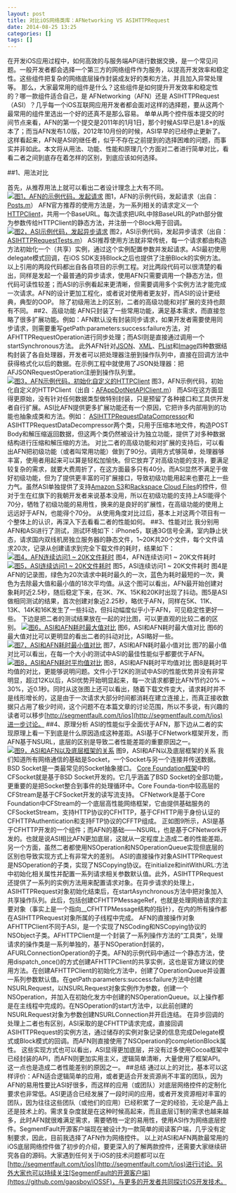 ```yaml
---
layout: post
title: 对比iOS网络类库：AFNetworking VS ASIHTTPRequest
date: 2014-08-25 13:25
categories: []
tags: []
---
```

在开发iOS应用过程中，如何高效的与服务端API进行数据交换，是一个常见问题。一般开发者都会选择一个第三方的网络组件作为服务，以提高开发效率和稳定性。这些组件把复杂的网络底层操作封装成友好的类和方法，并且加入异常处理等。
那么，大家最常用的组件是什么？这些组件是如何提升开发效率和稳定性的？哪一款组件适合自己，是 AFNetworking（AFN）还是 ASIHTTPRequest（ASI）？几乎每一个iOS互联网应用开发者都会面对这样的选择题，要从这两个最常用的组件里选出一个好的还真不是那么容易。
单单从两个控件版本提交的时间节点来看，AFN的第一个提交是2011年的1月1日，那个时候ASI早已是1.8+的版本了；而当AFN发布1.0版，2012年10月份的时候，ASI早早的已经停止更新了。这样看起来，AFN是ASI的继任者，似乎不存在之前提到的选择困难的问题，而事实并非如此。本文将从用法、功能、性能和原理几个方面对二者进行简单对比，看看二者之间到底存在着怎样的区别，到底应该如何选择。

##1、用法对比

首先，从推荐用法上就可以看出二者设计理念上大有不同。
[![图1，AFN的示例代码，发起请求](http://infoqstatic.com/resource/articles/afn_vs_asi/zh/resources/image002.gif)](http://infoqstatic.com/resource/articles/afn_vs_asi/zh/resources/image001.png)
图1，AFN的示例代码，发起请求（出自：[Posts.m](https://github.com/AFNetworking/AFNetworking/blob/master/Example/Classes/Models/Post.m)）
AFN官方推荐的使用方法是，为一系列相关的请求定义一个[HTTPClient](https://github.com/AFNetworking/AFNetworking/blob/master/AFNetworking/AFHTTPClient.h)，共用一个BaseURL。每次请求把URL中除BaseURL的Path部分做为参数传给HTTPClient的静态方法，并注册一个Block用于回调。
[![图2，ASI示例代码，发起异步请求](http://infoqstatic.com/resource/articles/afn_vs_asi/zh/resources/image004.gif)](http://infoqstatic.com/resource/articles/afn_vs_asi/zh/resources/image003.png)
图2，ASI示例代码，发起异步请求（出自：[ASIHTTPRequestTests.m](http://asihttprequesttests.m/)）
ASI推荐使用方法就非常传统，每一个请求都由构造方法初始化一个（共享）实例，通过这个实例配置参数并发起请求。ASI最初使用delegate模式回调，在iOS SDK支持Block之后也提供了注册Block的实例方法。
以上引用的两段代码都出自各自项目的示例工程。对比两段代码可以很清楚的看出，同样是发起一个最普通的异步请求，使用AFN只需要调用一个静态方法，但代码可读性较差；而ASI的示例看起来更清晰，但需要调用多个实例方法才能完成一次请求。AFN的设计更加工程化，或者说对使用者更友好，而ASI的设计更经典，典型的OOP。
除了初级用法上的区别，二者的高级功能和对扩展的支持也颇有不同。
##[]()2、高级功能
AFN只封装了一些常用功能，满足基本需求，而直接忽略了很多扩展功能。例如：AFN默认没有封装同步请求，如果开发者需要使用同步请求，则需要重写getPath:parameters:success:failure方法，对AFHTTPRequestOperation进行同步处理；而ASI则是直接通过调用一个startSynchronous方法。
此外AFN针对[JSON](https://github.com/AFNetworking/AFNetworking/blob/master/AFNetworking/AFJSONRequestOperation.h)、[XML](https://github.com/AFNetworking/AFNetworking/blob/master/AFNetworking/AFXMLRequestOperation.h)、[PList](https://github.com/AFNetworking/AFNetworking/blob/master/AFNetworking/AFPropertyListRequestOperation.h)和[Image](https://github.com/AFNetworking/AFNetworking/blob/master/AFNetworking/UIImageView+AFNetworking.h)四种数据结构封装了各自处理器，开发者可以把处理器注册到操作队列中，直接在回调方法中获得格式化以后的数据。在示例工程中就使用了JSON处理器：把AFJSONRequestOperation注册到操作队列里。
[![图3，AFN示例代码，初始化自定义的HTTPClient](http://infoqstatic.com/resource/articles/afn_vs_asi/zh/resources/image006.gif)](http://infoqstatic.com/resource/articles/afn_vs_asi/zh/resources/image005.png)
图3，AFN示例代码，初始化自定义的HTTPClient（出自：[AFAppDotNetAPIClient.m](https://github.com/AFNetworking/AFNetworking/blob/master/Example/Classes/AFAppDotNetAPIClient.m)）
而ASI在这方面显得更原始，没有针对任何数据类型做特别封装，只是预留了各种接口和工具供开发者自行扩展。ASI比AFN提供更多扩展功能还有一个原因，它把许多内部用到的功能也抽象成类和方法。例如：
[ASIHTTPRequestDataCompressor](https://github.com/pokeb/asi-http-request/blob/master/Classes/ASIDataCompressor.h)和ASIHTTPRequestDataDecompressor两个类，只用于压缩本地文件，构造POST
 Body和解压缩返回数据，但这两个类仍然被设计为独立功能，提供了对多种数据结构进行压缩和解压缩的方法。
对比二者的高级功能和对扩展的支持后，可以看出AFN把初级功能（或者叫常用功能）做到了90分。调用方式够简单，处理器够丰富，使用者用起来可以算是轻松加愉快。但它放弃了对高级功能的支持，要满足较复杂的需求，就要大费周折了，在这方面最多只有40分。而ASI显然不满足于做好初级功能，但为了提供更丰富的可扩展接口，导致初级功能用起来也要花上一些力气。虽然ASI单独提供了支持[Amazon
 S3](https://github.com/pokeb/asi-http-request/tree/master/Classes/S3)和[Rackspace Cloud Files](https://github.com/pokeb/asi-http-request/tree/master/Classes/CloudFiles)的控件，但对于生在红旗下的我朝开发者来说基本没用，所以在初级功能的支持上ASI能得个70分，牺牲了初级功能的易用性，换来的是良好的扩展性，在高级功能的使用上远远好于AFN，也能得个70分。
从使用角度对比过后，基本上对这两个项目有一个整体上的认识，再深入下去看看二者的性能如何。
##[]()3、性能对比
我分别用AFN和ASI进行了测试，测试环境如下：iPhone5，联通3G信号全满，室内静止状态，请求国内双线机房独立服务器的静态文件，1~20K共20个文件，每个文件请求20次，记录从创建请求到完全下载文件的耗时，结果如下：
[![图4，AFN连续访问1 ~ 20K文件耗时](http://infoqstatic.com/resource/articles/afn_vs_asi/zh/resources/image008.gif)](http://infoqstatic.com/resource/articles/afn_vs_asi/zh/resources/image007.png)
图4，AFN连续访问1 ~ 20K文件耗时
[![图5，ASI连续访问1 ~ 20K文件耗时](http://infoqstatic.com/resource/articles/afn_vs_asi/zh/resources/image010.gif)](http://infoqstatic.com/resource/articles/afn_vs_asi/zh/resources/image009.png)
图5，ASI连续访问1 ~ 20K文件耗时
图4是AFN的记录图，绿色为20次请求中耗时最久的一次，蓝色为耗时最短的一次，黄色为去除最大值和最小值的18次平均值。从这个图可以看出，AFN最开始创建对象耗时近2.5秒，随后稳定下来，在3K、7K、15K和20K时出现了抖动。图5是ASI做相同测试的结果，首次创建对象近2.25秒，略优于AFN，同样在5K、11K、13K、14K和16K发生了一些抖动，但抖动幅度似乎小于AFN，可见稳定性更好一些。
下边是把二者的测试结果放在一起的对比图，可以更直观的比较二者的区别。
[![图6，ASI和AFN耗时最大值对比](http://infoqstatic.com/resource/articles/afn_vs_asi/zh/resources/image012.gif)](http://infoqstatic.com/resource/articles/afn_vs_asi/zh/resources/image011.png)
图6，ASI和AFN耗时最大值对比
图6的最大值对比可以更明显的看出二者的抖动对比，ASI略好一些。
[![图7，ASI和AFN耗时最小值对比](http://infoqstatic.com/resource/articles/afn_vs_asi/zh/resources/image014.gif)](http://infoqstatic.com/resource/articles/afn_vs_asi/zh/resources/image013.png)
图7，ASI和AFN耗时最小值对比
图7的最小值对比可以看出，在每一个大小的测试中ASI的最佳性能似乎都要优于AFN。
[![图8，ASI和AFN耗时平均值对比](http://infoqstatic.com/resource/articles/afn_vs_asi/zh/resources/image016.gif)](http://infoqstatic.com/resource/articles/afn_vs_asi/zh/resources/image015.png)
图8，ASI和AFN耗时平均值对比
图8是耗时平均值的对比，更能够说明问题。文件小于12K的测试中ASI的性能优势并没有非常明显，超过12K以后，ASI优势开始明显起来，每一次请求都要比AFN节约20% ~ 30%，近0.1秒。同时从这张图上还可以看出，随着下载文件变大，请求耗时并不是线形增长的，这是由于一次请求大部分时间都消耗在建立连接上，而真正接收数据只占用了极少时间，这个问题不在本篇文章的讨论范围，所以不多说，有兴趣的读者可以移步[http://segmentfault.com/t/ios](http://segmentfault.com/t/ios)进一步讨论。
##[]()4、原理分析
ASI的性能似乎全面优于AFN，那下边从二者的实现原理上看一下到底是什么原因造成这种差距。ASI基于CFNetwork框架开发，而AFN基于NSURL，底层的区别是导致二者性能差距的重要原因之一。
[![图9，ASI和AFN以及底层框架的关系](http://infoqstatic.com/resource/articles/afn_vs_asi/zh/resources/image018.gif)](http://infoqstatic.com/resource/articles/afn_vs_asi/zh/resources/image017.png)
图9，ASI和AFN以及底层框架的关系
我们知道所有网络通信的基础是Socket，一个Socket与另一个连接并传送数据。BSD Socket是一类最常见的Socket抽象接口。
[Core Foundation框架](http://segmentfault.com/t/core-foundation/info)中的CFSocket就是基于BSD Socket开发的。它几乎涵盖了BSD Socket的全部功能，更重要的是把Socket整合到事件的处理循环中。Core Founda-tion中较高层的CFStream是基于CFSocket开发的读写流支持。
CFNetwork是基于Core Foundation中CFStream的一个底层高性能网络框架，它由提供基础服务的CFSocketStream，支持HTTP协议的CFHTTP，基于CFHTTP用于身份认证的CFHTTPAuthentication和支持FTP协议的CFFTP组成。
正如图9所示，ASI是基于CFHTTP开发的一个组件；而AFN的基础——NSURL，也是基于CFNetwork开发的。也就是说ASI相比AFN更加底层，这就从一定程度上造成二者的性能差距。
另一个方面，虽然二者都使用NSOperation和NSOperationQueue实现但底层的区别也导致实现方式上有非常大的差别。
ASI的直接操作对象ASIHTTPRequest是NSOperation的子类，实现了NSCopying协议。在initialize和initWithURL:方法中初始化相关属性并配置一系列请求相关参数默认值。此外，ASIHTTPRequest还提供了一系列的实例方法用来配置请求对象。在异步请求的处理上，ASIHTTPRequest对象初始化结束后，在startAsynchronous方法中把对象加入共享操作队列。此后，包括创建CFHTTPMessageRef，也就是处理网络请求的主要对象（事实上是一个指向__CFHTTPMessage结构的指针），在内的所有操作都在ASIHTTPRequest对象所属的子线程中完成。
AFN的直接操作对象AFHTTPClient不同于ASI，是一个实现了NSCoding和NSCopying协议的NSObject子类。AFHTTPClient是一个封装了一系列操作方法的“工具类”，处理请求的操作类是一系列单独的，基于NSOperation封装的，AFURLConnectionOperation的子类。AFN的示例代码中通过一个静态方法，使用dispatch_once()的方式创建AFHTTPClient的共享实例，这也是官方建议的使用方法。在创建AFHTTPClient的初始化方法中，创建了OperationQueue并设置一系列参数默认值。在getPath:parameters:success:failure方法中创建NSURLRequest，以NSURLRequest对象实例作为参数，创建一个NSOperation，并加入在初始化发方中创建的NSOperationQueue。以上操作都是在主线程中完成的。在NSOperation的start方法中，以此前创建的NSURLRequest对象为参数创建NSURLConnection并开启连结。
在异步回调的处理上二者也有区别，ASI采取的是CFHTTP请求完成，直接回调ASIHTTPRequest的实例方法，通过储存的实例对象记录的信息完成Delegate模式或Block模式的回调。而AFN则直接使用了NSOperation的completionBlock属性。
这些实现方式也可以看出，ASI显得更加底层，并没有过多使用Cocoa框架中已经封装的API，而AFN则更加实用主义，逻辑简单清晰，大量使用了框架API。这一点也是造成二者性能差别的原因之一。
##[]()总结
通过以上的对比，基本可以这样评价：AFN适合逻辑简单的应用，或者更适合开发资源尚不丰富的团队，因为AFN的易用性要比ASI好很多，而这样的应用（或团队）对底层网络控件的定制化要求也非常低。ASI更适合已经发展了一段时间的应用，或者开发资源相对丰富的团队，因为往往这些团队（或他们的应用）已经积累了一定的经验，无论是产品上还是技术上的。需求复杂度就是在这种时候高起来，而且底层订制的需求也越来越多，此时AFN就很难满足需求，需要牺牲一定的易用性，使用ASI作为网络底层控件。SegmentFault开源客户端现在被设计为一款简单的阅读客户端，几乎没有定制要求，因此，目前我选择了AFN作为网络控件。
以上对ASI和AFN两款最常用的iOS底层网络控件做了初步的介绍，要更深入的了解两款控件，还需要大家继续研究各自的源码。大家遇到任何关于iOS的技术问题都可以在[http://segmentfault.com/t/ios](http://segmentfault.com/t/ios)进行讨论。另外大家也可以持续关注[SegmentFault的开源客户端](https://github.com/gaosboy/iOSSF)，与更多的开发者共同探讨iOS开发技术。
